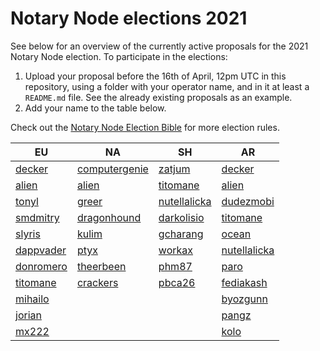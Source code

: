 # Notary Node elections 2021

See below for an overview of the currently active proposals for the 2021 Notary Node election.
To participate in the elections:

1. Upload your proposal before the 16th of April, 12pm UTC in this repository, using a folder with your operator name, and in it at least a `README.md` file. See the already existing proposals as an example.
2. Add your name to the table below.

Check out the [Notary Node Election Bible](https://github.com/KomodoPlatform/dPoW/blob/dev/doc/bible.md) for more election rules.

| EU                               | NA                                       | SH                                     | AR                                     |
| -------------------------------- | ---------------------------------------- | -------------------------------------- | -------------------------------------- |
| [decker](decker/README.md)       | [computergenie](computergenie/README.md) | [zatjum](zatjum/README.md)             | [decker](decker/README.md)             |
| [alien](alien/README.md)         | [alien](alien/README.md)                 | [titomane](titomane/README.md)         | [alien](alien/README.md)               |
| [tonyl](tonyl/README.md)         | [greer](greer/README.md)                 | [nutellalicka](nutellalicka/README.md) | [dudezmobi](dudezmobi/README.md)       |
| [smdmitry](smdmitry/README.md)   | [dragonhound](dragonhound/README.md)     | [darkolisio](darkolisio/README.md)     | [titomane](titomane/README.md)         |
| [slyris](slyris/README.md)       | [kulim](kulim/README.md)                 | [gcharang](gcharang/README.md)         | [ocean](ocean/README.md)               |
| [dappvader](dappvader/README.md) | [ptyx](ptyx/README.md)                   | [workax](workax/README.md)             | [nutellalicka](nutellalicka/README.md) |
| [donromero](donromero/README.md) | [theerbeen](theerbeen/README.md)         | [phm87](phm87/README.md)               | [paro](paro/README.md)                 |
| [titomane](titomane/README.md)   | [crackers](crackers/README.md)           | [pbca26](pbca26/README.md)                                       | [fediakash](fediakash/README.md)       |
| [mihailo](mihailo/README.md)     |                                          |                                        | [byozgunn](byozgunn/README.md)         |
| [jorian](jorian/README.md)       |                                          |                                        | [pangz](pangz/README.md)               |
| [mx222](mx222/README.md)         |                                          |                                        | [kolo](kolo/README.md)                 |
